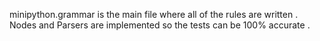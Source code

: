 minipython.grammar is the main file where all of the rules are written . Nodes and Parsers are implemented so the tests can be 100% accurate . 
